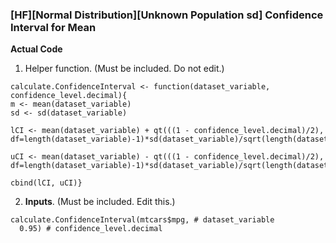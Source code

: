 ### \[HF\]\[Normal Distribution\]\[Unknown Population sd\] Confidence Interval for Mean
**Actual Code**
1. Helper function. (Must be included. Do not edit.)
```
calculate.ConfidenceInterval <- function(dataset_variable, confidence_level.decimal){
m <- mean(dataset_variable)
sd <- sd(dataset_variable)

lCI <- mean(dataset_variable) + qt(((1 - confidence_level.decimal)/2), df=length(dataset_variable)-1)*sd(dataset_variable)/sqrt(length(dataset_variable))

uCI <- mean(dataset_variable) - qt(((1 - confidence_level.decimal)/2), df=length(dataset_variable)-1)*sd(dataset_variable)/sqrt(length(dataset_variable))

cbind(lCI, uCI)}
```
2. **Inputs**. (Must be included. Edit this.)
```
calculate.ConfidenceInterval(mtcars$mpg, # dataset_variable
  0.95) # confidence_level.decimal
```
